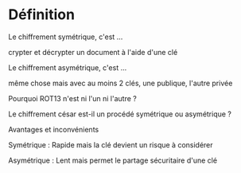 # Définition

Le chiffrement symétrique, c'est ...

crypter et décrypter un document à l'aide d'une clé



Le chiffrement asymétrique, c'est ...

même chose mais avec au moins 2 clés, une publique, l'autre privée



Pourquoi ROT13 n'est ni l'un ni l'autre ?

Le chiffrement césar est-il un procédé symétrique ou asymétrique ?



Avantages et inconvénients

Symétrique : Rapide mais la clé devient un risque à considérer

Asymétrique : Lent mais permet le partage sécuritaire d'une clé

